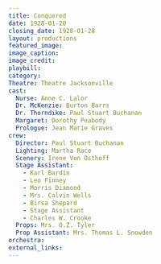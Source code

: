 ```yaml
---
title: Conquered
date: 1928-01-20
closing_date: 1928-01-28
layout: productions
featured_image: 
image_caption:
image_credit:
playbill:
category:
Theatre: Theatre Jacksonville
cast:
  Nurse: Anne C. Lalor
  Dr. McKenzie: Burton Barrs
  Dr. Thorndike: Paul Stuart Buchanan
  Margaret: Dorothy Peabody
  Prologue: Jean Marie Graves
crew:
  Director: Paul Stuart Buchanan
  Lighting: Martha Race
  Scenery: Irene Von Osthoff
  Stage Assistant:
    - Karl Bardin
    - Leo Finney
    - Morris Diamond
    - Mrs. Calvin Wells
    - Birsa Shepard
    - Stage Assistant
    - Charles W. Crooke
  Props: Mrs. O.Z. Tyler
  Prop Assistant: Mrs. Thomas L. Snowden
orchestra:
external_links:
---
```

